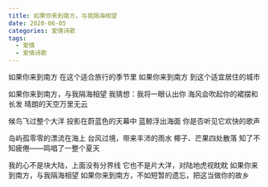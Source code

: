 ```yaml
---
title: 如果你来到南方，与我隔海相望
date: 2020-06-05
categories: 爱情诗歌
tags:
  - 爱情
  - 爱情诗歌
---
```


如果你来到南方
在这个适合旅行的季节里
如果你来到南方
到这个适宜居住的城市
<!--more-->
如果你来到南方，与我隔海相望
我猜想：我将一眼认出你
海风会吹起你的裙摆和长发
晴朗的天空万里无云

候鸟飞过整个大洋
投影在蔚蓝色的天幕中
蓝鲸浮出海面
你是否听见它欢快的歌声

岛屿孤零零的漂流在海上
台风过境，带来丰沛的雨水
椰子、芒果四处散落
知了不知疲倦——鸣唱了一整个夏天

我的心不是块大陆，上面没有分界线
它也不是片大洋，对陆地虎视眈眈
如果你来到南方，与我隔海相望
如果你来到南方，不如短暂的遗忘，把这当做你的故乡
